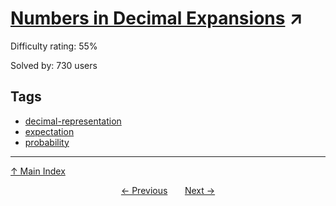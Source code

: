 # [Numbers in Decimal Expansions](https://projecteuler.net/problem=316) ↗️

Difficulty rating: 55%

Solved by: 730 users
## Tags

- [decimal-representation](../tags/decimal-representation.md)
- [expectation](../tags/expectation.md)
- [probability](../tags/probability.md)



---

[↑ Main Index](../README.md)


<div align=center><a href='315.md'>← Previous</a> &nbsp;&nbsp; &nbsp;&nbsp;  <a href='317.md'>Next →</a></div>
